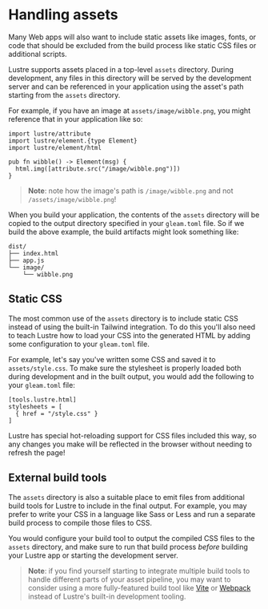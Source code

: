 # Handling assets

Many Web apps will also want to include static assets like images, fonts, or
code that should be excluded from the build process like static CSS files or
additional scripts.

Lustre supports assets placed in a top-level `assets` directory. During development,
any files in this directory will be served by the development server and can be
referenced in your application using the asset's path starting from the `assets`
directory.

For example, if you have an image at `assets/image/wibble.png`, you might reference
that in your application like so:

```gleam
import lustre/attribute
import lustre/element.{type Element}
import lustre/element/html

pub fn wibble() -> Element(msg) {
  html.img([attribute.src("/image/wibble.png")])
}
```


> **Note**: note how the image's path is `/image/wibble.png` and not
> `/assets/image/wibble.png`!

When you build your application, the contents of the `assets` directory will be
copied to the output directory specified in your `gleam.toml` file. So if we build
the above example, the build artifacts might look something like:

```
dist/
├── index.html
├── app.js
└── image/
    └── wibble.png
```

## Static CSS

The most common use of the `assets` directory is to include static CSS instead of
using the built-in Tailwind integration. To do this you'll also need to teach
Lustre how to load your CSS into the generated HTML by adding some configuration
to your `gleam.toml` file.

For example, let's say you've written some CSS and saved it to `assets/style.css`.
To make sure the stylesheet is properly loaded both during development and in the
built output, you would add the following to your `gleam.toml` file:

```
[tools.lustre.html]
stylesheets = [
  { href = "/style.css" }
]
```

Lustre has special hot-reloading support for CSS files included this way, so any
changes you make will be reflected in the browser without needing to refresh the
page!

## External build tools

The `assets` directory is also a suitable place to emit files from additional
build tools for Lustre to include in the final output. For example, you may
prefer to write your CSS in a language like Sass or Less and run a separate build
process to compile those files to CSS.

You would configure your build tool to output the compiled CSS files to the `assets`
directory, and make sure to run that build process _before_ building your Lustre
app or starting the development server.

> **Note**: if you find yourself starting to integrate multiple build tools to
> handle different parts of your asset pipeline, you may want to consider using
> a more fully-featured build tool like [Vite](https://vitejs.dev/) or
> [Webpack](https://webpack.js.org/) instead of Lustre's built-in development
> tooling.
